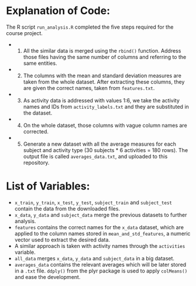 # Explanation of Code:

The R script `run_analysis.R` completed the five steps required for the course project.

* 1) All the similar data is merged using the `rbind()` function. Address those files having the same number of columns and referring to the same entities.
* 2) The columns with the mean and standard deviation measures are taken from the whole dataset. After extracting these columns, they are given the correct names, taken from `features.txt`.
* 3) As activity data is addressed with values 1:6, we take the activity names and IDs from `activity_labels.txt` and they are substituted in the dataset.
* 4) On the whole dataset, those columns with vague column names are corrected.
* 5) Generate a new dataset with all the average measures for each subject and activity type (30 subjects * 6 activities = 180 rows). The output file is called `averages_data.txt`, and uploaded to this repository.

# List of Variables:

* `x_train`, `y_train`, `x_test`, `y_test`, `subject_train` and `subject_test` contain the data from the downloaded files.
* `x_data`, `y_data` and `subject_data` merge the previous datasets to further analysis.
* `features` contains the correct names for the `x_data` dataset, which are applied to the column names stored in `mean_and_std_features`, a numeric vector used to extract the desired data.
* A similar approach is taken with activity names through the `activities` variable.
* `all_data` merges `x_data`, `y_data` and `subject_data` in a big dataset.
* `averages_data` contains the relevant averages which will be later stored in a `.txt` file. `ddply()` from the plyr package is used to apply `colMeans()` and ease the development.
